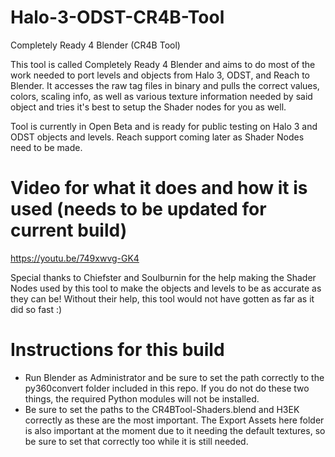 # Halo-3-ODST-CR4B-Tool
Completely Ready 4 Blender (CR4B Tool)

This tool is called Completely Ready 4 Blender and aims to do most of the work needed to port levels and objects from Halo 3, ODST, and Reach to Blender.
It accesses the raw tag files in binary and pulls the correct values, colors, scaling info, as well as various texture information needed by said object and tries it's best to setup the Shader nodes for you as well.

Tool is currently in Open Beta and is ready for public testing on Halo 3 and ODST objects and levels. Reach support coming later as Shader Nodes need to be made.

# Video for what it does and how it is used (needs to be updated for current build)
https://youtu.be/749xwvg-GK4

Special thanks to Chiefster and Soulburnin for the help making the Shader Nodes used by this tool to make the objects and levels to be as accurate as they can be!
Without their help, this tool would not have gotten as far as it did so fast :)

# Instructions for this build
- Run Blender as Administrator and be sure to set the path correctly to the py360convert folder included in this repo. If you do not do these two things, the required Python modules will not be installed.
- Be sure to set the paths to the CR4BTool-Shaders.blend and H3EK correctly as these are the most important. The Export Assets here folder is also important at the moment due to it needing the default textures, so be sure to set that correctly too while it is still needed.
